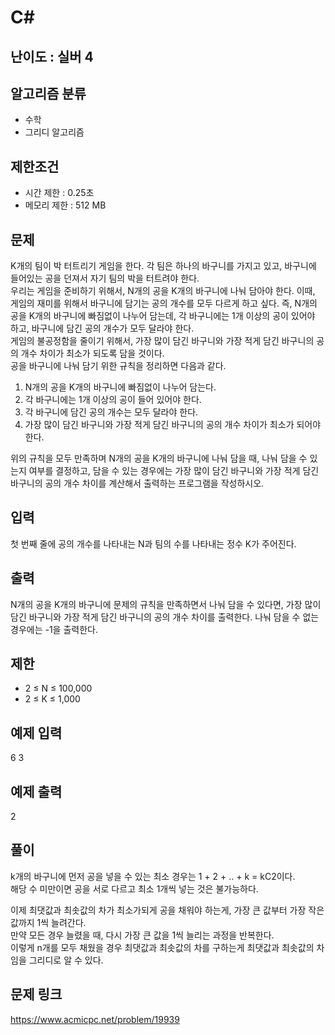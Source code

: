 # C#

## 난이도 : 실버 4

## 알고리즘 분류
  - 수학
  - 그리디 알고리즘

## 제한조건
  - 시간 제한 : 0.25초
  - 메모리 제한 : 512 MB

## 문제
K개의 팀이 박 터트리기 게임을 한다. 각 팀은 하나의 바구니를 가지고 있고, 바구니에 들어있는 공을 던져서 자기 팀의 박을 터트려야 한다.<br/>
우리는 게임을 준비하기 위해서, N개의 공을 K개의 바구니에 나눠 담아야 한다. 이때, 게임의 재미를 위해서 바구니에 담기는 공의 개수를 모두 다르게 하고 싶다. 즉, N개의 공을 K개의 바구니에 빠짐없이 나누어 담는데, 각 바구니에는 1개 이상의 공이 있어야 하고, 바구니에 담긴 공의 개수가 모두 달라야 한다.<br/>
게임의 불공정함을 줄이기 위해서, 가장 많이 담긴 바구니와 가장 적게 담긴 바구니의 공의 개수 차이가 최소가 되도록 담을 것이다.<br/>
공을 바구니에 나눠 담기 위한 규칙을 정리하면 다음과 같다.<br/>

  1. N개의 공을 K개의 바구니에 빠짐없이 나누어 담는다.
  2. 각 바구니에는 1개 이상의 공이 들어 있어야 한다.
  3. 각 바구니에 담긴 공의 개수는 모두 달라야 한다.
  4. 가장 많이 담긴 바구니와 가장 적게 담긴 바구니의 공의 개수 차이가 최소가 되어야 한다.

위의 규칙을 모두 만족하며 N개의 공을 K개의 바구니에 나눠 담을 때, 나눠 담을 수 있는지 여부를 결정하고, 담을 수 있는 경우에는 가장 많이 담긴 바구니와 가장 적게 담긴 바구니의 공의 개수 차이를 계산해서 출력하는 프로그램을 작성하시오.<br/>


## 입력
첫 번째 줄에 공의 개수를 나타내는 N과 팀의 수를 나타내는 정수 K가 주어진다.<br/>


## 출력
N개의 공을 K개의 바구니에 문제의 규칙을 만족하면서 나눠 담을 수 있다면, 가장 많이 담긴 바구니와 가장 적게 담긴 바구니의 공의 개수 차이를 출력한다. 나눠 담을 수 없는 경우에는 -1을 출력한다.<br/>


## 제한
  - 2 ≤ N ≤ 100,000
  - 2 ≤ K ≤ 1,000


## 예제 입력
6 3<br/>


## 예제 출력
2<br/>


## 풀이
k개의 바구니에 먼저 공을 넣을 수 있는 최소 경우는 1 + 2 + .. + k = kC2이다.<br/>
해당 수 미만이면 공을 서로 다르고 최소 1개씩 넣는 것은 불가능하다.<br/>

이제 최댓값과 최솟값의 차가 최소가되게 공을 채워야 하는게, 가장 큰 값부터 가장 작은값까지 1씩 늘려간다.<br/>
만약 모든 경우 늘렸을 때, 다시 가장 큰 값을 1씩 늘리는 과정을 반복한다.<br/>
이렇게 n개를 모두 채웠을 경우 최댓값과 최솟값의 차를 구하는게 최댓값과 최솟값의 차임을 그리디로 알 수 있다.<br/>


## 문제 링크
https://www.acmicpc.net/problem/19939
